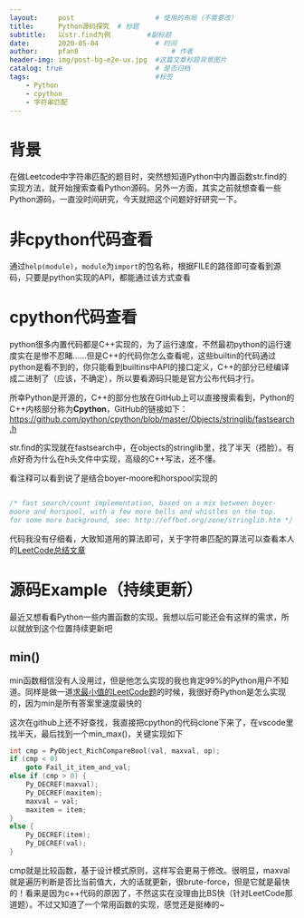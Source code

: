 ```yaml
---
layout:     post   				    # 使用的布局（不需要改）
title:      Python源码探究	# 标题 
subtitle:   以str.find为例			#副标题
date:       2020-05-04  			# 时间
author:     pfan8 						# 作者
header-img: img/post-bg-e2e-ux.jpg 	#这篇文章标题背景图片
catalog: true 						# 是否归档
tags:								#标签
    - Python
    - cpython
    - 字符串匹配
---
```

# 背景
在做Leetcode中字符串匹配的题目时，突然想知道Python中内置函数str.find的实现方法，就开始搜索查看Python源码。另外一方面，其实之前就想查看一些Python源码，一直没时间研究，今天就把这个问题好好研究一下。

# 非cpython代码查看
通过`help(module)`，`module`为`import`的包名称，根据FILE的路径即可查看到源码，只要是python实现的API，都能通过该方式查看

# cpython代码查看
python很多内置代码都是C++实现的，为了运行速度，不然最初python的运行速度实在是惨不忍睹……但是C++的代码你怎么查看呢，这些builtin的代码通过python是看不到的，你只能看到builtins中API的接口定义，C++的部分已经编译成二进制了（应该，不确定），所以要看源码只能是官方公布代码才行。

所幸Python是开源的，C++的部分也放在GitHub上可以直接搜索看到，Python的C++内核部分称为**Cpython**，GitHub的链接如下：https://github.com/python/cpython/blob/master/Objects/stringlib/fastsearch.h

str.find的实现就在fastsearch中，在objects的stringlib里，找了半天（捂脸）。有点好奇为什么在h头文件中实现，高级的C++写法，还不懂。

看注释可以看到说了是结合boyer-moore和horspool实现的

```c++

/* fast search/count implementation, based on a mix between boyer-
moore and horspool, with a few more bells and whistles on the top.
for some more background, see: http://effbot.org/zone/stringlib.htm */

```

代码我没有仔细看，大致知道用的算法即可，关于字符串匹配的算法可以查看本人的[LeetCode总结文章](https://github.com/pfan8/LeetCode/blob/master/%E5%AD%97%E7%AC%A6%E4%B8%B2/%5BLeetCode%2028%5D%20Implement%20strStr()/%E6%80%BB%E7%BB%93.md)


# 源码Example（持续更新）

最近又想看看Python一些内置函数的实现，我想以后可能还会有这样的需求，所以就放到这个位置持续更新吧

## min()

min函数相信没有人没用过，但是他怎么实现的我也肯定99%的Python用户不知道。同样是做一道[求最小值的LeetCode题](https://leetcode.com/problems/find-minimum-in-rotated-sorted-array-ii/submissions/)的时候，我很好奇Python是怎么实现的，因为min是所有答案里速度最快的

这次在github上还不好查找，我直接把cpython的代码clone下来了，在vscode里找半天，最后找到一个min_max()，关键实现如下

```c++
int cmp = PyObject_RichCompareBool(val, maxval, op);
if (cmp < 0)
    goto Fail_it_item_and_val;
else if (cmp > 0) {
    Py_DECREF(maxval);
    Py_DECREF(maxitem);
    maxval = val;
    maxitem = item;
}
else {
    Py_DECREF(item);
    Py_DECREF(val);
}
```

cmp就是比较函数，基于设计模式原则，这样写会更易于修改。很明显，maxval就是遍历判断是否比当前值大，大的话就更新，很brute-force，但是它就是最快的！看来是因为c++代码的原因了，不然这实在没理由比BS快（针对LeetCode那道题）。不过又知道了一个常用函数的实现，感觉还是挺棒的~


